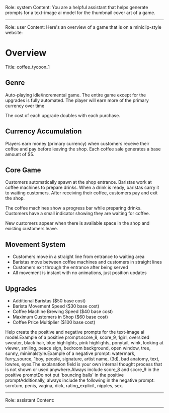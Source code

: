 Role: system
Content: You are a helpful assistant that helps generate prompts for a text-image ai model for the thumbnail cover art of a game.
__________________
Role: user
Content: Here's an overview of a game that is on a miniclip-style website:
# Overview
Title: coffee_tycoon_1

## Genre
Auto-playing idle/incremental game. The entire game except for the upgrades is fully automated. The player will earn more of the primary currency over time

The cost of each upgrade doubles with each purchase.

## Currency Accumulation
Players earn money (primary currency) when customers receive their coffee and pay before leaving the shop. Each coffee sale generates a base amount of $5.

## Core Game
Customers automatically spawn at the shop entrance. Baristas work at coffee machines to prepare drinks. When a drink is ready, baristas carry it to waiting customers. After receiving their coffee, customers pay and exit the shop.

The coffee machines show a progress bar while preparing drinks. Customers have a small indicator showing they are waiting for coffee.

New customers appear when there is available space in the shop and existing customers leave.

## Movement System
- Customers move in a straight line from entrance to waiting area
- Baristas move between coffee machines and customers in straight lines
- Customers exit through the entrance after being served
- All movement is instant with no animations, just position updates

## Upgrades
- Additional Baristas ($50 base cost)
- Barista Movement Speed ($30 base cost)
- Coffee Machine Brewing Speed ($40 base cost)
- Maximum Customers in Shop ($60 base cost)
- Coffee Price Multiplier ($100 base cost)

Help create the positive and negative prompts for the text-image ai model.Example of a positive prompt:score_8, score_9, 1girl, oversized sweater, black hair, blue highlights, pink highlights, ponytail, wink, looking at viewer, smiling, peace sign, bedroom background, open window, tree, sunny, minimalstyle.Example of a negative prompt: watermark, furry_source, 1boy, people, signature, artist name, (3d), bad anatomy, text, lowres, eyes.The explanation field is your own internal thought process that is not shown or used anywhere.Always include score_8 and score_9 in the positive promptDo not put 'bouncing balls' in the positive promptAdditionally, always include the following in the negative prompt: scrotum, penis, vagina, dick, rating_explicit, nipples, sex.
__________________
Role: assistant
Content: 
__________________
